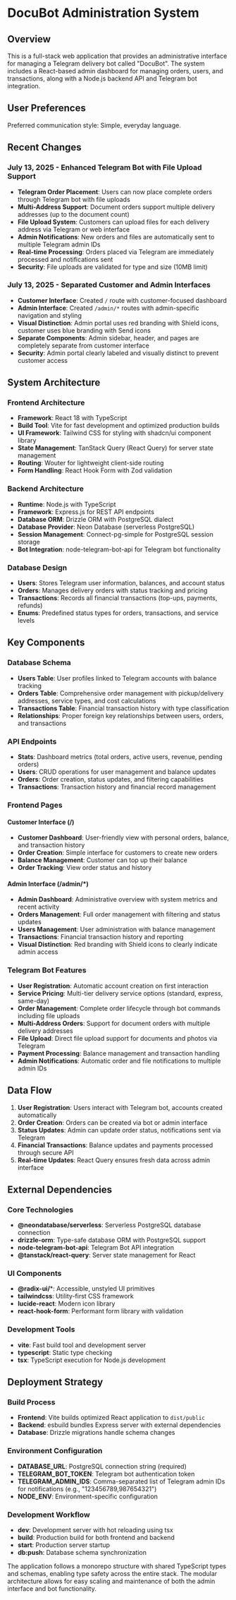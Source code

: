 # DocuBot Administration System

## Overview

This is a full-stack web application that provides an administrative interface for managing a Telegram delivery bot called "DocuBot". The system includes a React-based admin dashboard for managing orders, users, and transactions, along with a Node.js backend API and Telegram bot integration.

## User Preferences

Preferred communication style: Simple, everyday language.

## Recent Changes

### July 13, 2025 - Enhanced Telegram Bot with File Upload Support
- **Telegram Order Placement**: Users can now place complete orders through Telegram bot with file uploads
- **Multi-Address Support**: Document orders support multiple delivery addresses (up to the document count)
- **File Upload System**: Customers can upload files for each delivery address via Telegram or web interface
- **Admin Notifications**: New orders and files are automatically sent to multiple Telegram admin IDs
- **Real-time Processing**: Orders placed via Telegram are immediately processed and notifications sent
- **Security**: File uploads are validated for type and size (10MB limit)

### July 13, 2025 - Separated Customer and Admin Interfaces
- **Customer Interface**: Created `/` route with customer-focused dashboard
- **Admin Interface**: Created `/admin/*` routes with admin-specific navigation and styling
- **Visual Distinction**: Admin portal uses red branding with Shield icons, customer uses blue branding with Send icons
- **Separate Components**: Admin sidebar, header, and pages are completely separate from customer interface
- **Security**: Admin portal clearly labeled and visually distinct to prevent customer access

## System Architecture

### Frontend Architecture
- **Framework**: React 18 with TypeScript
- **Build Tool**: Vite for fast development and optimized production builds
- **UI Framework**: Tailwind CSS for styling with shadcn/ui component library
- **State Management**: TanStack Query (React Query) for server state management
- **Routing**: Wouter for lightweight client-side routing
- **Form Handling**: React Hook Form with Zod validation

### Backend Architecture
- **Runtime**: Node.js with TypeScript
- **Framework**: Express.js for REST API endpoints
- **Database ORM**: Drizzle ORM with PostgreSQL dialect
- **Database Provider**: Neon Database (serverless PostgreSQL)
- **Session Management**: Connect-pg-simple for PostgreSQL session storage
- **Bot Integration**: node-telegram-bot-api for Telegram bot functionality

### Database Design
- **Users**: Stores Telegram user information, balances, and account status
- **Orders**: Manages delivery orders with status tracking and pricing
- **Transactions**: Records all financial transactions (top-ups, payments, refunds)
- **Enums**: Predefined status types for orders, transactions, and service levels

## Key Components

### Database Schema
- **Users Table**: User profiles linked to Telegram accounts with balance tracking
- **Orders Table**: Comprehensive order management with pickup/delivery addresses, service types, and cost calculations
- **Transactions Table**: Financial transaction history with type classification
- **Relationships**: Proper foreign key relationships between users, orders, and transactions

### API Endpoints
- **Stats**: Dashboard metrics (total orders, active users, revenue, pending orders)
- **Users**: CRUD operations for user management and balance updates
- **Orders**: Order creation, status updates, and filtering capabilities
- **Transactions**: Transaction history and financial record management

### Frontend Pages

#### Customer Interface (/)
- **Customer Dashboard**: User-friendly view with personal orders, balance, and transaction history
- **Order Creation**: Simple interface for customers to create new orders
- **Balance Management**: Customer can top up their balance
- **Order Tracking**: View order status and history

#### Admin Interface (/admin/*)
- **Admin Dashboard**: Administrative overview with system metrics and recent activity
- **Orders Management**: Full order management with filtering and status updates
- **Users Management**: User administration with balance management
- **Transactions**: Financial transaction history and reporting
- **Visual Distinction**: Red branding with Shield icons to clearly indicate admin access

### Telegram Bot Features
- **User Registration**: Automatic account creation on first interaction
- **Service Pricing**: Multi-tier delivery service options (standard, express, same-day)
- **Order Management**: Complete order lifecycle through bot commands including file uploads
- **Multi-Address Orders**: Support for document orders with multiple delivery addresses
- **File Upload**: Direct file upload support for documents and photos via Telegram
- **Payment Processing**: Balance management and transaction handling
- **Admin Notifications**: Automatic order and file notifications to multiple admin IDs

## Data Flow

1. **User Registration**: Users interact with Telegram bot, accounts created automatically
2. **Order Creation**: Orders can be created via bot or admin interface
3. **Status Updates**: Admin can update order status, notifications sent via Telegram
4. **Financial Transactions**: Balance updates and payments processed through secure API
5. **Real-time Updates**: React Query ensures fresh data across admin interface

## External Dependencies

### Core Technologies
- **@neondatabase/serverless**: Serverless PostgreSQL database connection
- **drizzle-orm**: Type-safe database ORM with PostgreSQL support
- **node-telegram-bot-api**: Telegram Bot API integration
- **@tanstack/react-query**: Server state management for React

### UI Components
- **@radix-ui/***: Accessible, unstyled UI primitives
- **tailwindcss**: Utility-first CSS framework
- **lucide-react**: Modern icon library
- **react-hook-form**: Performant form library with validation

### Development Tools
- **vite**: Fast build tool and development server
- **typescript**: Static type checking
- **tsx**: TypeScript execution for Node.js development

## Deployment Strategy

### Build Process
- **Frontend**: Vite builds optimized React application to `dist/public`
- **Backend**: esbuild bundles Express server with external dependencies
- **Database**: Drizzle migrations handle schema changes

### Environment Configuration
- **DATABASE_URL**: PostgreSQL connection string (required)
- **TELEGRAM_BOT_TOKEN**: Telegram bot authentication token
- **TELEGRAM_ADMIN_IDS**: Comma-separated list of Telegram admin IDs for notifications (e.g., "123456789,987654321")
- **NODE_ENV**: Environment-specific configuration

### Development Workflow
- **dev**: Development server with hot reloading using tsx
- **build**: Production build for both frontend and backend
- **start**: Production server startup
- **db:push**: Database schema synchronization

The application follows a monorepo structure with shared TypeScript types and schemas, enabling type safety across the entire stack. The modular architecture allows for easy scaling and maintenance of both the admin interface and bot functionality.